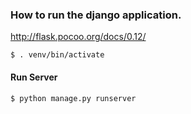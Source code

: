 ### How to run the django application.

http://flask.pocoo.org/docs/0.12/

```shell
$ . venv/bin/activate
```

#### Run Server

```shell
$ python manage.py runserver
```

